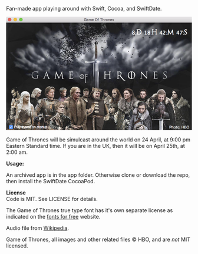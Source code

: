 Fan-made app playing around with Swift, Cocoa, and SwiftDate.

![](screenshot.png)

Game of Thrones will be simulcast around the world on 24 April, at 9:00 pm Eastern Standard time.  If you are in the UK, then it will be on April 25th, at 2:00 am.

**Usage:**  

An archived app is in the app folder.  Otherwise clone or download the repo, then install the SwiftDate CocoaPod.

**License**  
Code is MIT.  See LICENSE for details.  

The Game of Thrones true type font has it's own separate license as indicated on the [fonts for free](http://www.fonts4free.net/game-of-thrones-font.html) website.

Audio file from [Wikipedia](https://en.wikipedia.org/wiki/File:Game_of_Thrones_Main_Title_sample.ogg).

Game of Thrones, all images and other related files © HBO, and are *not* MIT licensed.
